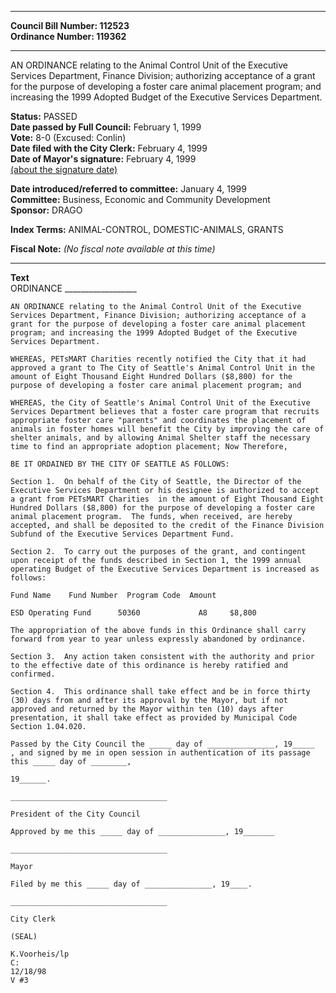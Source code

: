 * * * * *  
  
**Council Bill Number: [](#h0)[](#h2)112523**   
**Ordinance Number: 119362**  
  
* * * * *  
  
AN ORDINANCE relating to the Animal Control Unit of the Executive Services Department, Finance Division; authorizing acceptance of a grant for the purpose of developing a foster care animal placement program; and increasing the 1999 Adopted Budget of the Executive Services Department.  
  
**Status:** PASSED   
**Date passed by Full Council:** February 1, 1999   
**Vote:** 8-0 (Excused: Conlin)   
**Date filed with the City Clerk:** February 4, 1999   
**Date of Mayor's signature:** February 4, 1999   
[(about the signature date)](/~public/approvaldate.htm)   
  
  
**Date introduced/referred to committee:** January 4, 1999   
**Committee:** Business, Economic and Community Development   
**Sponsor:** DRAGO   
  
**Index Terms:** ANIMAL-CONTROL, DOMESTIC-ANIMALS, GRANTS  
  
**Fiscal Note:** *(No fiscal note available at this time)*  
  
* * * * *  
  
**Text**  
    ORDINANCE __________________  
  
    AN ORDINANCE relating to the Animal Control Unit of the Executive  
    Services Department, Finance Division; authorizing acceptance of a  
    grant for the purpose of developing a foster care animal placement  
    program; and increasing the 1999 Adopted Budget of the Executive  
    Services Department.  
  
    WHEREAS, PETsMART Charities recently notified the City that it had  
    approved a grant to The City of Seattle's Animal Control Unit in the  
    amount of Eight Thousand Eight Hundred Dollars ($8,800) for the  
    purpose of developing a foster care animal placement program; and  
  
    WHEREAS, the City of Seattle's Animal Control Unit of the Executive  
    Services Department believes that a foster care program that recruits  
    appropriate foster care "parents" and coordinates the placement of  
    animals in foster homes will benefit the City by improving the care of  
    shelter animals, and by allowing Animal Shelter staff the necessary  
    time to find an appropriate adoption placement; Now Therefore,  
  
    BE IT ORDAINED BY THE CITY OF SEATTLE AS FOLLOWS:  
  
    Section 1.  On behalf of the City of Seattle, the Director of the  
    Executive Services Department or his designee is authorized to accept  
    a grant from PETsMART Charities  in the amount of Eight Thousand Eight  
    Hundred Dollars ($8,800) for the purpose of developing a foster care  
    animal placement program.  The funds, when received, are hereby  
    accepted, and shall be deposited to the credit of the Finance Division  
    Subfund of the Executive Services Department Fund.  
  
    Section 2.  To carry out the purposes of the grant, and contingent  
    upon receipt of the funds described in Section 1, the 1999 annual  
    operating Budget of the Executive Services Department is increased as  
    follows:  
  
    Fund Name    Fund Number  Program Code  Amount  
  
    ESD Operating Fund      50360             A8     $8,800  
  
    The appropriation of the above funds in this Ordinance shall carry  
    forward from year to year unless expressly abandoned by ordinance.  
  
    Section 3.  Any action taken consistent with the authority and prior  
    to the effective date of this ordinance is hereby ratified and  
    confirmed.  
  
    Section 4.  This ordinance shall take effect and be in force thirty  
    (30) days from and after its approval by the Mayor, but if not  
    approved and returned by the Mayor within ten (10) days after  
    presentation, it shall take effect as provided by Municipal Code  
    Section 1.04.020.  
  
    Passed by the City Council the _____ day of _______________, 19_____  
    , and signed by me in open session in authentication of its passage  
    this _____ day of ________,  
  
    19______.  
  
    ___________________________________  
  
    President of the City Council  
  
    Approved by me this _____ day of _______________, 19_______  
  
    ___________________________________  
  
    Mayor  
  
    Filed by me this _____ day of _______________, 19____.  
  
    ___________________________________  
  
    City Clerk  
  
    (SEAL)  
  
    K.Voorheis/lp  
    C:  
    12/18/98  
    V #3  
